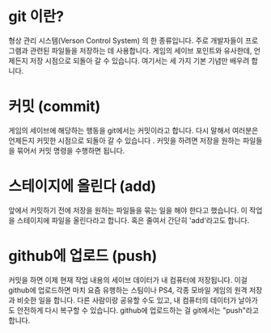 # git 이란?

형상 관리 시스템(Verson Control System) 의 한 종류입니다. 주로 개발자들이 프로그램과 관련된 파일들을 저장하는 데 사용합니다. 게임의 세이브 포인트와 유사한데, 언제든지 저장 시점으로 되돌아 갈 수 있습니다. 여기서는 세 가지 기본 기념만 배우려 합니다.

# 커밋 (commit)

게임의 세이브에 해당하는 행동을 git에서는 커밋이라고 합니다. 다시 말해서 여러분은 언제든지 커밋한 시점으로 되돌아 갈 수 있습니다 . 커밋을 하려면 저장을 원하는 파일들을 묶어서 커밋 명령을 수행하면 됩니다.

# 스테이지에 올린다 (add)

앞에서 커밋하기 전에 저장을 원하는 파일들을 묶는 일을 해야 한다고 했습니다. 이 작업을 스테이지에 파일을 올린다라고 합니다. 혹은 줄여서 간단히 'add'라고도 합니다.

# github에 업로드 (push)

커밋을 하면 이제 현재 작업 내용의 세이브 데이터가 내 컴퓨터에 저장됩니다. 이걸 github에 업로드하면 마치 요즘 유행하는 스팀이나 PS4, 각종 모바일 게임의 원격 저장과 비슷한 일을 합니다. 다른 사람이랑 공유할 수도 있고, 내 컴퓨터의 데이터가 날아가도 안전하게 다시 복구할 수 있습니다. github에 업로드하는 걸 git에서는 "push"라고 합니다.
